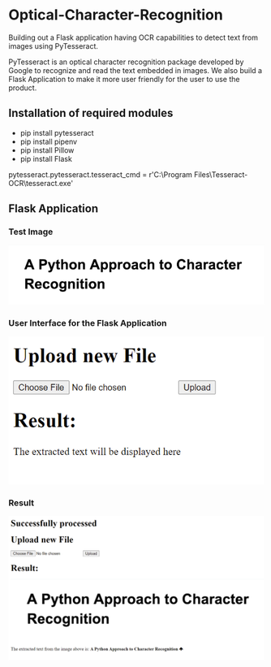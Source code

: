 # Optical-Character-Recognition
Building out a Flask application having OCR capabilities to detect text from images using PyTesseract. 

PyTesseract is an optical character recognition package developed by Google to recognize and read the text embedded in images. We also build a Flask Application to make it more user friendly for the user to use the product. 

## Installation of required modules

* pip install pytesseract
* pip install pipenv
* pip install Pillow
* pip install Flask

pytesseract.pytesseract.tesseract_cmd = r'C:\Program Files\Tesseract-OCR\tesseract.exe'

## Flask Application

### Test Image 

![Test Image](https://github.com/adityabaser/Optical-Character-Recognition/blob/main/static/uploads/ocr_image1.PNG)

### User Interface for the Flask Application 

![User Interface](https://github.com/adityabaser/Optical-Character-Recognition/blob/main/Screenshots/Flask%20Application%20Interface%20Screenshot.PNG)

### Result 

![Result Screenshot](https://github.com/adityabaser/Optical-Character-Recognition/blob/main/Screenshots/OCR%20Result%20Screenshot.PNG)


